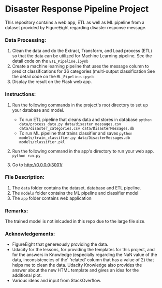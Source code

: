 # Disaster Response Pipeline Project

This repository contains a web app, ETL as well as ML pipeline from a dataset provided by FigureEight regarding disaster response message.

### Data Processing:
1. Clean the data and do the Extract, Transform, and Load process (ETL) so that the data can be utilized for Machine Learning pipeline. See the detail code on the `ETL_Pipeline.ipynb`
2. Create a machine learning pipeline that uses the message column to predict classifications for 36 categories (multi-output classification See the detail code on the `ML_Pipeline.ipynb`
3. Display the result on the Flask web app.


### Instructions:
1. Run the following commands in the project's root directory to set up your database and model.

    - To run ETL pipeline that cleans data and stores in database
        `python data/process_data.py data/disaster_messages.csv data/disaster_categories.csv data/DisasterMessages.db`
    - To run ML pipeline that trains classifier and saves
        `python models/train_classifier.py data/DisasterMessages.db models/classifier.pkl`

2. Run the following command in the app's directory to run your web app.
    `python run.py`

3. Go to http://0.0.0.0:3001/

### File Description:
1. The `data` folder contains the dataset, database and ETL pipeline.
2. The `models` folder contains the ML pipeline and classifier model
3. The `app` folder contains web application

### Remarks:
The trained model is not inlcuded in this repo due to the large file size.

### Acknowledgements:
- FigureEight that genereously providing the data.
- Udacity for the lessons, for providing the templates for this project, and for the answers in Knowledge (especially regarding the NaN value of the data, inconsistencies of the' 'related' column that has a value of 2) that helps me to clean the data. Udacity Knowledge  also provides the answer about the new HTML template and gives an idea for the additional plot.
- Various ideas and input from StackOverflow.
